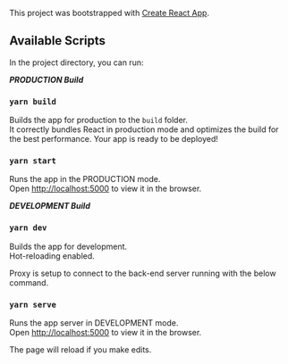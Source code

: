 This project was bootstrapped with [Create React App](https://github.com/facebook/create-react-app).

## Available Scripts

In the project directory, you can run:

***PRODUCTION Build***
### `yarn build`

Builds the app for production to the `build` folder.<br />
It correctly bundles React in production mode and optimizes the build for the best performance.
Your app is ready to be deployed!

### `yarn start`

Runs the app in the PRODUCTION mode.<br />
Open [http://localhost:5000](http://localhost:5000) to view it in the browser.

***DEVELOPMENT Build***
### `yarn dev`

Builds the app for development.<br />
Hot-reloading enabled.

Proxy is setup to connect to the back-end server running with the below command.

### `yarn serve`

Runs the app server in DEVELOPMENT mode.<br />
Open [http://localhost:5000](http://localhost:5000) to view it in the browser.

The page will reload if you make edits.<br />

